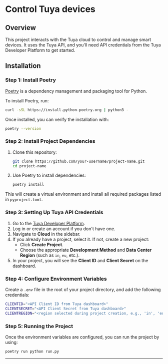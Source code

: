 # Control Tuya devices

## Overview
This project interacts with the Tuya cloud to control and manage smart devices. It uses the Tuya API, and you'll need API credentials from the Tuya Developer Platform to get started.

## Installation

### Step 1: Install Poetry
[Poetry](https://python-poetry.org/) is a dependency management and packaging tool for Python.

To install Poetry, run:

```bash
curl -sSL https://install.python-poetry.org | python3 -
```

Once installed, you can verify the installation with:

```bash
poetry --version
```

### Step 2: Install Project Dependencies

1. Clone this repository:

    ```bash
    git clone https://github.com/your-username/project-name.git
    cd project-name
    ```

2. Use Poetry to install dependencies:

    ```bash
    poetry install
    ```

This will create a virtual environment and install all required packages listed in `pyproject.toml`.

### Step 3: Setting Up Tuya API Credentials

1. Go to the [Tuya Developer Platform](https://developer.tuya.com/).
2. Log in or create an account if you don't have one.
3. Navigate to **Cloud** in the sidebar.
4. If you already have a project, select it. If not, create a new project:
    - Click **Create Project**.
    - Choose the appropriate **Development Method** and **Data Center Region** (such as `in`, `eu`, etc.).
5. In your project, you will see the **Client ID** and **Client Secret** on the dashboard.

### Step 4: Configure Environment Variables

Create a `.env` file in the root of your project directory, and add the following credentials:

```bash
CLIENTID="<API Client ID from Tuya dashboard>"
CLIENTSECRET="<API Client Secret from Tuya dashboard>"
CLIENTREGION="<region selected during project creation, e.g., 'in', 'eu'>"
```

### Step 5: Running the Project

Once the environment variables are configured, you can run the project by using:

```bash
poetry run python run.py
```

---


